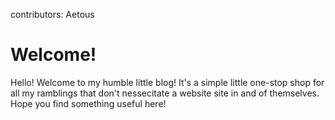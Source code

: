 contributors: Aetous

# Welcome!

Hello! Welcome to my humble little blog! It's a simple little one-stop shop for all my ramblings that don't nessecitate  a website site in and of themselves. Hope you find something useful here!




